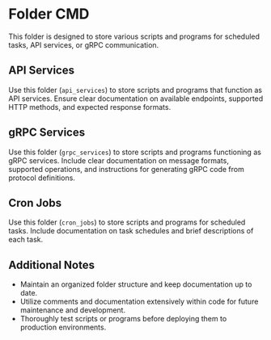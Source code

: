 # Folder CMD

This folder is designed to store various scripts and programs for scheduled tasks, API services, or gRPC communication.

## API Services

Use this folder (`api_services`) to store scripts and programs that function as API services. Ensure clear documentation on available endpoints, supported HTTP methods, and expected response formats.

## gRPC Services

Use this folder (`grpc_services`) to store scripts and programs functioning as gRPC services. Include clear documentation on message formats, supported operations, and instructions for generating gRPC code from protocol definitions.

## Cron Jobs

Use this folder (`cron_jobs`) to store scripts and programs for scheduled tasks. Include documentation on task schedules and brief descriptions of each task.

## Additional Notes

-   Maintain an organized folder structure and keep documentation up to date.
-   Utilize comments and documentation extensively within code for future maintenance and development.
-   Thoroughly test scripts or programs before deploying them to production environments.
